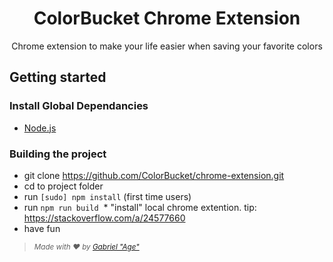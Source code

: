 <h1 align="center" style="border:none;">
ColorBucket Chrome Extension
</h1>

<p align="center">
Chrome extension to make your life easier when saving your favorite colors
</p>

## Getting started

### Install Global Dependancies
  * [Node.js](http://nodejs.org)

### Building the project
  * git clone https://github.com/ColorBucket/chrome-extension.git
  * cd to project folder
  * run `[sudo] npm install` (first time users)
  * run `npm run build`
  * "install" local chrome extention. tip: https://stackoverflow.com/a/24577660
  * have fun

> <small>*Made with ❤️ by <a href="https://github.com/Agezao">Gabriel "Age"</a>*</small>

